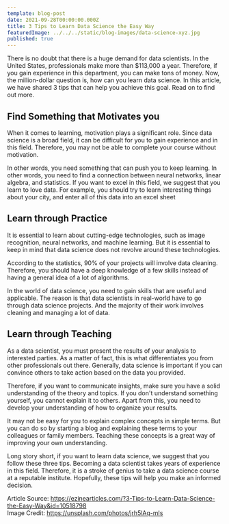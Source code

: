 ```yaml
---
template: blog-post
date: 2021-09-28T00:00:00.000Z
title: 3 Tips to Learn Data Science the Easy Way
featuredImage: ../../../static/blog-images/data-science-xyz.jpg
published: true
---
```


There is no doubt that there is a huge demand for data scientists. In the United
States, professionals make more than $113,000 a year. Therefore, if you gain
experience in this department, you can make tons of money. Now, the
million-dollar question is, how can you learn data science. In this article, we
have shared 3 tips that can help you achieve this goal. Read on to find out
more.

## Find Something that Motivates you

When it comes to learning, motivation plays a significant role. Since data
science is a broad field, it can be difficult for you to gain experience and in
this field. Therefore, you may not be able to complete your course without
motivation.

In other words, you need something that can push you to keep learning. In other
words, you need to find a connection between neural networks, linear algebra,
and statistics. If you want to excel in this field, we suggest that you learn to
love data. For example, you should try to learn interesting things about your
city, and enter all of this data into an excel sheet

## Learn through Practice

It is essential to learn about cutting-edge technologies, such as image
recognition, neural networks, and machine learning. But it is essential to keep
in mind that data science does not revolve around these technologies.

According to the statistics, 90% of your projects will involve data cleaning.
Therefore, you should have a deep knowledge of a few skills instead of having a
general idea of a lot of algorithms.

In the world of data science, you need to gain skills that are useful and
applicable. The reason is that data scientists in real-world have to go through
data science projects. And the majority of their work involves cleaning and
managing a lot of data.

## Learn through Teaching

As a data scientist, you must present the results of your analysis to interested
parties. As a matter of fact, this is what differentiates you from other
professionals out there. Generally, data science is important if you can
convince others to take action based on the data you provided.

Therefore, if you want to communicate insights, make sure you have a solid
understanding of the theory and topics. If you don't understand something
yourself, you cannot explain it to others. Apart from this, you need to develop
your understanding of how to organize your results.

It may not be easy for you to explain complex concepts in simple terms. But you
can do so by starting a blog and explaining these terms to your colleagues or
family members. Teaching these concepts is a great way of improving your own
understanding.

Long story short, if you want to learn data science, we suggest that you follow
these three tips. Becoming a data scientist takes years of experience in this
field. Therefore, it is a stroke of genius to take a data science course at a
reputable institute. Hopefully, these tips will help you make an informed
decision.

Article Source:
https://ezinearticles.com/?3-Tips-to-Learn-Data-Science-the-Easy-Way&id=10518798
<br> Image Credit: https://unsplash.com/photos/jrh5lAq-mIs
